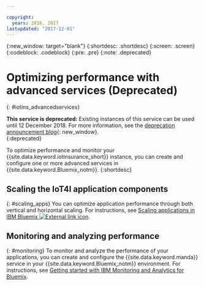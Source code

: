 ```yaml
---

copyright:
  years: 2016, 2017
lastupdated: "2017-12-01"
---
```


<!-- Common attributes used in the template are defined as follows: -->
{:new_window: target="blank"}
{:shortdesc: .shortdesc}
{:screen: .screen}
{:codeblock: .codeblock}
{:pre: .pre}
{:note: .deprecated}



<!-- {{site.data.keyword.iotinsurance_full}}  {{site.data.keyword.iotinsurance_short}}  -->


# Optimizing performance with advanced services (Deprecated)
{: #iotins_advancedservices}

**This service is deprecated:** Existing instances of this service can be used until 12 December 2018. For more information, see the [deprecation announcement blog](https://www.ibm.com/blogs/bluemix/2017/11/iot-for-insurance-on-bluemix-migrated-to-saas-offering/){: new_window}.  
{:deprecated}

To optimize performance and monitor your {{site.data.keyword.iotinsurance_short}} instance, you can create and configure one or more advanced services in {{site.data.keyword.Bluemix_notm}}.
{:shortdesc}


## Scaling the IoT4I application components
{: #scaling_apps}
You can optimize application performance through both vertical and horizontal scaling. For instructions, see [Scaling applications in IBM Bluemix ![External link icon](../../icons/launch-glyph.svg)](http://www.ibm.com/developerworks/cloud/library/cl-bluemix-autoscale/).

## Monitoring and analyzing performance
{: #monitoring}
To monitor and analyze the performance of your applications, you can create and configure the {{site.data.keyword.manda}} service in your {{site.data.keyword.Bluemix_notm}} environment. For instructions, see [Getting started with IBM Monitoring and Analytics for Bluemix](../monana/index.html#gettingstartedtemplate).

<!-- ### Monitoring logging information with Logmet

https://console.ng.bluemix.net/docs/services/MessageHub/index.html#messagehub072
-->

<!--
### Monitoring with New Relic
For additional monitoring, you can use New Relic, a third-party service that provides monitoring metrics for your application. For instructions to create the New Relic service in your {{site.data.keyword.Bluemix_notm}} environment, see [Using New Relic](https://console.ng.bluemix.net/docs/runtimes/liberty/newRelic.html).
-->
